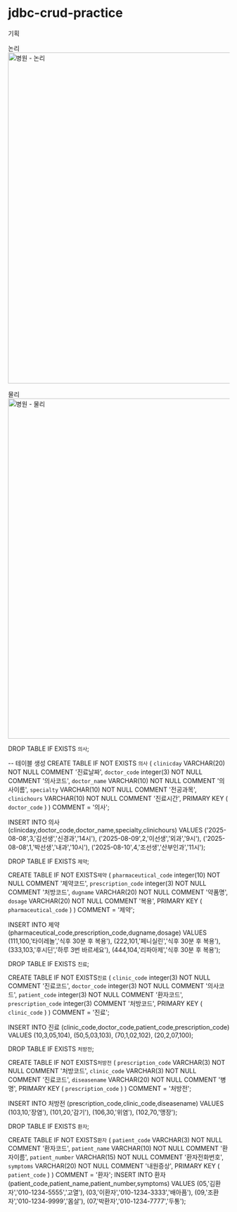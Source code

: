 # jdbc-crud-practice

기획



논리
<img width="928" height="752" alt="병원 - 논리" src="https://github.com/user-attachments/assets/55921d10-0cb6-4875-a953-12574c9acec4" />

물리
<img width="1093" height="773" alt="병원 - 물리" src="https://github.com/user-attachments/assets/b733a28f-5f01-40ed-b6df-2fb061f12c4c" />



DROP TABLE IF EXISTS `의사`;

-- 테이블 생성
CREATE TABLE IF NOT EXISTS `의사`
(
    `clinicday`   VARCHAR(20) NOT NULL COMMENT '진료날짜',
    `doctor_code`    integer(3) NOT NULL COMMENT '의사코드',
    `doctor_name`    VARCHAR(10) NOT NULL COMMENT '의사이름',
    `specialty`    VARCHAR(10) NOT NULL COMMENT '전공과목',
    `clinichours`   VARCHAR(10) NOT NULL COMMENT '진료시간',
 PRIMARY KEY ( `doctor_code` )
) COMMENT = '의사';

INSERT INTO 의사 (clinicday,doctor_code,doctor_name,specialty,clinichours) VALUES 
('2025-08-08',3,'김선생','신경과','14시'),
('2025-08-09',2,'이선생','외과','9시'),
('2025-08-08',1,'박선생','내과','10시'),
('2025-08-10',4,'조선생','산부인과','11시');


DROP TABLE IF EXISTS `제약`;

CREATE TABLE IF NOT EXISTS`제약`
(
    `pharmaceutical_code`   integer(10) NOT NULL COMMENT '제약코드',
    `prescription_code`    integer(3) NOT NULL COMMENT '처방코드',
    `dugname`    VARCHAR(20) NOT NULL COMMENT '약품명',
    `dosage`    VARCHAR(20) NOT NULL COMMENT '복용',
 PRIMARY KEY ( `pharmaceutical_code` )
) COMMENT = '제약';

INSERT INTO 제약 (pharmaceutical_code,prescription_code,dugname,dosage) VALUES 
(111,100,'타이레놀','식후 30분 후 복용'),
(222,101,'페니실린','식후 30분 후 복용'),
(333,103,'후시딘','하루 3번 바르세요'),
(444,104,'리파아제','식후 30분 후 복용');


DROP TABLE IF EXISTS `진료`;

CREATE TABLE IF NOT EXISTS`진료`
(
    `clinic_code`    integer(3) NOT NULL COMMENT '진료코드',
    `doctor_code`    integer(3) NOT NULL COMMENT '의사코드',
    `patient_code`    integer(3) NOT NULL COMMENT '환자코드',
    `prescription_code`    integer(3) COMMENT '처방코드',
 PRIMARY KEY ( `clinic_code` )
) COMMENT = '진료';

INSERT INTO 진료 (clinic_code,doctor_code,patient_code,prescription_code) VALUES 
(10,3,05,104),
(50,5,03,103),
(70,1,02,102),
(20,2,07,100);


DROP TABLE IF EXISTS `처방전`;

CREATE TABLE IF NOT EXISTS`처방전`
(
    `prescription_code`    VARCHAR(3) NOT NULL COMMENT '처방코드',
    `clinic_code`    VARCHAR(3) NOT NULL COMMENT '진료코드',
    `diseasename`    VARCHAR(20) NOT NULL COMMENT '병명',
 PRIMARY KEY ( `prescription_code` )
) COMMENT = '처방전';

INSERT INTO 처방전 (prescription_code,clinic_code,diseasename) VALUES 
(103,10,'장염'),
(101,20,'감기'),
(106,30,'위염'),
(102,70,'맹장');


DROP TABLE IF EXISTS `환자`;

CREATE TABLE IF NOT EXISTS`환자`
(
    `patient_code`    VARCHAR(3) NOT NULL COMMENT '환자코드',
    `patient_name`    VARCHAR(10) NOT NULL COMMENT '환자이름',
    `patient_number`    VARCHAR(15) NOT NULL COMMENT '환자전화번호',
    `symptoms`    VARCHAR(20) NOT NULL COMMENT '내원증상',
 PRIMARY KEY ( `patient_code` )
) COMMENT = '환자';
INSERT INTO 환자 (patient_code,patient_name,patient_number,symptoms) VALUES 
(05,'김환자','010-1234-5555','고열'),
(03,'이환자','010-1234-3333','배아픔'),
(09,'조환자','010-1234-9999','몸살'),
(07,'박환자','010-1234-7777','두통');
